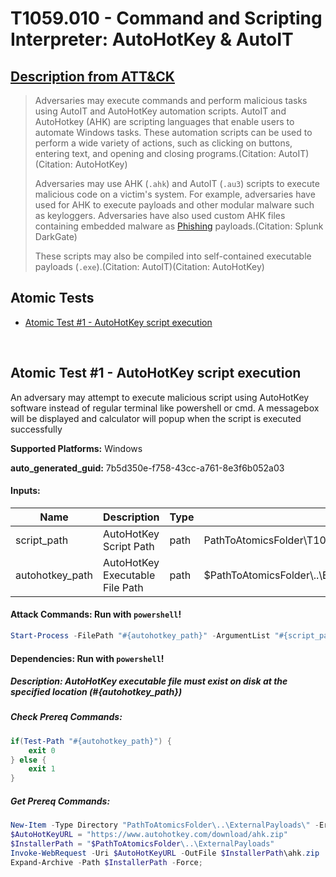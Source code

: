 # T1059.010 - Command and Scripting Interpreter: AutoHotKey & AutoIT
## [Description from ATT&CK](https://attack.mitre.org/techniques/T1059/010)
<blockquote>

Adversaries may execute commands and perform malicious tasks using AutoIT and AutoHotKey automation scripts. AutoIT and AutoHotkey (AHK) are scripting languages that enable users to automate Windows tasks. These automation scripts can be used to perform a wide variety of actions, such as clicking on buttons, entering text, and opening and closing programs.(Citation: AutoIT)(Citation: AutoHotKey)

Adversaries may use AHK (`.ahk`) and AutoIT (`.au3`) scripts to execute malicious code on a victim's system. For example, adversaries have used for AHK to execute payloads and other modular malware such as keyloggers. Adversaries have also used custom AHK files containing embedded malware as [Phishing](https://attack.mitre.org/techniques/T1566) payloads.(Citation: Splunk DarkGate)

These scripts may also be compiled into self-contained executable payloads (`.exe`).(Citation: AutoIT)(Citation: AutoHotKey)

</blockquote>

## Atomic Tests

- [Atomic Test #1 - AutoHotKey script execution](#atomic-test-1---autohotkey-script-execution)


<br/>

## Atomic Test #1 - AutoHotKey script execution
An adversary may attempt to execute malicious script using AutoHotKey software instead of regular terminal like powershell or cmd. A messagebox will be displayed and calculator will popup when the script is executed successfully

**Supported Platforms:** Windows


**auto_generated_guid:** 7b5d350e-f758-43cc-a761-8e3f6b052a03





#### Inputs:
| Name | Description | Type | Default Value |
|------|-------------|------|---------------|
| script_path | AutoHotKey Script Path | path | PathToAtomicsFolder&#92;T1059.010&#92;src&#92;calc.ahk|
| autohotkey_path | AutoHotKey Executable File Path | path | $PathToAtomicsFolder&#92;..&#92;ExternalPayloads&#92;ahk&#92;AutoHotKeyU64.exe|


#### Attack Commands: Run with `powershell`! 


```powershell
Start-Process -FilePath "#{autohotkey_path}" -ArgumentList "#{script_path}"
```




#### Dependencies:  Run with `powershell`!
##### Description: AutoHotKey executable file must exist on disk at the specified location (#{autohotkey_path})
##### Check Prereq Commands:
```powershell
if(Test-Path "#{autohotkey_path}") {
    exit 0
} else {
    exit 1
}
```
##### Get Prereq Commands:
```powershell
New-Item -Type Directory "PathToAtomicsFolder\..\ExternalPayloads\" -ErrorAction Ignore -Force | Out-Null
$AutoHotKeyURL = "https://www.autohotkey.com/download/ahk.zip"
$InstallerPath = "$PathToAtomicsFolder\..\ExternalPayloads"
Invoke-WebRequest -Uri $AutoHotKeyURL -OutFile $InstallerPath\ahk.zip
Expand-Archive -Path $InstallerPath -Force;
```




<br/>
